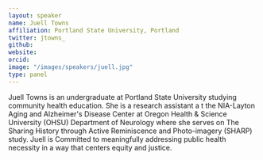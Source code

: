 ```yaml
---
layout: speaker
name: Juell Towns
affiliation: Portland State University, Portland
twitter: jtowns_
github: 
website: 
orcid: 
image: "/images/speakers/juell.jpg"
type: panel
---
```


Juell Towns is an undergraduate at Portland State University studying community health education. She is a research assistant a
t the NIA-Layton Aging and Alzheimer's Disease Center at Oregon Health & Science University (OHSU) Department of Neurology where she 
serves on The Sharing History through Active Reminiscence and Photo-imagery (SHARP) study. Juell is Committed to meaningfully addressing 
public health necessity in a way that centers equity and justice. 

